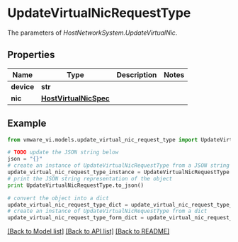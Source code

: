 # UpdateVirtualNicRequestType

The parameters of *HostNetworkSystem.UpdateVirtualNic*. 

## Properties
Name | Type | Description | Notes
------------ | ------------- | ------------- | -------------
**device** | **str** |  | 
**nic** | [**HostVirtualNicSpec**](HostVirtualNicSpec.md) |  | 

## Example

```python
from vmware_vi.models.update_virtual_nic_request_type import UpdateVirtualNicRequestType

# TODO update the JSON string below
json = "{}"
# create an instance of UpdateVirtualNicRequestType from a JSON string
update_virtual_nic_request_type_instance = UpdateVirtualNicRequestType.from_json(json)
# print the JSON string representation of the object
print UpdateVirtualNicRequestType.to_json()

# convert the object into a dict
update_virtual_nic_request_type_dict = update_virtual_nic_request_type_instance.to_dict()
# create an instance of UpdateVirtualNicRequestType from a dict
update_virtual_nic_request_type_form_dict = update_virtual_nic_request_type.from_dict(update_virtual_nic_request_type_dict)
```
[[Back to Model list]](../README.md#documentation-for-models) [[Back to API list]](../README.md#documentation-for-api-endpoints) [[Back to README]](../README.md)


